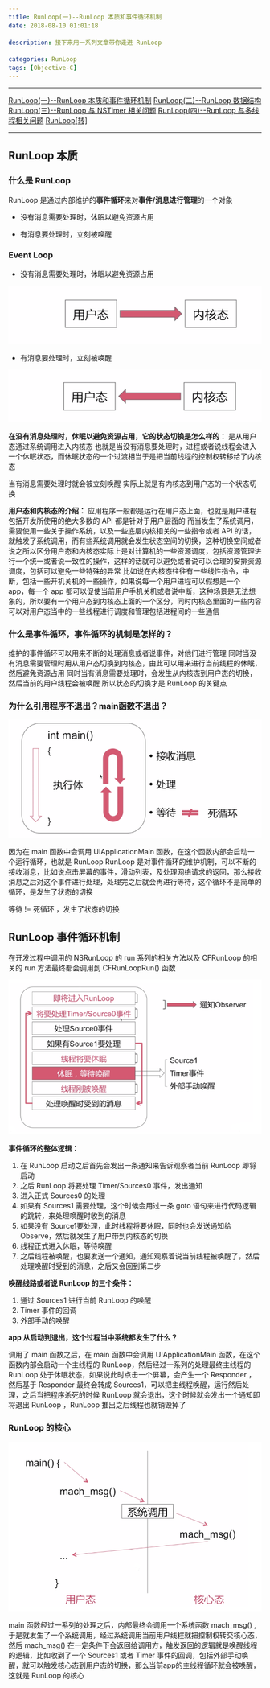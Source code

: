 ```yaml
---
title: RunLoop(一)--RunLoop 本质和事件循环机制
date: 2018-08-10 01:01:18

description: 接下来用一系列文章带你走进 RunLoop

categories: RunLoop
tags: [Objective-C]
---
```


*******
[RunLoop(一)--RunLoop 本质和事件循环机制](https://xiaopengmonsters.github.io/2018/08/10/RunLoop(%E4%B8%80)--RunLoop%20%E6%9C%AC%E8%B4%A8%E5%92%8C%E4%BA%8B%E4%BB%B6%E5%BE%AA%E7%8E%AF%E6%9C%BA%E5%88%B6/)
[RunLoop(二)--RunLoop 数据结构](https://xiaopengmonsters.github.io/2018/08/13/RunLoop(%E4%BA%8C)--RunLoop%20%E6%95%B0%E6%8D%AE%E7%BB%93%E6%9E%84/)
[RunLoop(三)--RunLoop 与 NSTimer 相关问题](https://xiaopengmonsters.github.io/2018/08/18/RunLoop(%E4%B8%89)--RunLoop%20%E4%B8%8E%20NSTimer%20%E7%9B%B8%E5%85%B3%E9%97%AE%E9%A2%98/)
[RunLoop(四)--RunLoop 与多线程相关问题](https://xiaopengmonsters.github.io/2018/08/18/RunLoop(%E5%9B%9B)--RunLoop%20%E4%B8%8E%E5%A4%9A%E7%BA%BF%E7%A8%8B%E7%9B%B8%E5%85%B3%E9%97%AE%E9%A2%98/)
[RunLoop[转]](https://xiaopengmonsters.github.io/2017/04/20/RunLoop/)
******

## RunLoop 本质

### 什么是 RunLoop

RunLoop 是通过内部维护的**事件循环**来对**事件/消息进行管理**的一个对象

* 没有消息需要处理时，休眠以避免资源占用

* 有消息要处理时，立刻被唤醒

### Event Loop

* 没有消息需要处理时，休眠以避免资源占用

![](/img/用户态内核态.png)

* 有消息要处理时，立刻被唤醒

![](/img/内核态用户态.png)

**在没有消息处理时，休眠以避免资源占用，它的状态切换是怎么样的：**
是从用户态通过系统调用进入内核态
也就是当没有消息要处理时，进程或者说线程会进入一个休眠状态，而休眠状态的一个过渡相当于是把当前线程的控制权转移给了内核态

当有消息需要处理时就会被立刻唤醒
实际上就是有内核态到用户态的一个状态切换

**用户态和内核态的介绍：**
应用程序一般都是运行在用户态上面，也就是用户进程包括开发所使用的绝大多数的 API 都是针对于用户层面的
而当发生了系统调用，需要使用一些关于操作系统，以及一些底层内核相关的一些指令或者 API 的话，就触发了系统调用，而有些系统调用就会发生状态空间的切换，这种切换空间或者说之所以区分用户态和内核态实际上是对计算机的一些资源调度，包括资源管理进行一个统一或者说一致性的操作，这样的话就可以避免或者说可以合理的安排资源调度，包括可以避免一些特殊的异常
比如说在内核态往往有一些线性指令，中断，包括一些开机关机的一些操作，如果说每一个用户进程可以假想是一个 app，每一个 app 都可以促使当前用户手机关机或者说中断，这种场景是无法想象的，所以要有一个用户态到内核态上面的一个区分，同时内核态里面的一些内容可以对用户态当中的一些线程进行调度和管理包括进程间的一些通信

### 什么是事件循环，事件循环的机制是怎样的？

维护的事件循环可以用来不断的处理消息或者说事件，对他们进行管理
同时当没有消息需要管理时用从用户态切换到内核态，由此可以用来进行当前线程的休眠，然后避免资源占用
同时当有消息需要处理时，会发生从内核态到用户态的切换，然后当前的用户线程会被唤醒
所以状态的切换才是 RunLoop 的关键点

### 为什么引用程序不退出？main函数不退出？

![](/img/main函数不退出.png)

因为在 main 函数中会调用  UIApplicationMain 函数，在这个函数内部会启动一个运行循环，也就是 RunLoop
RunLoop 是对事件循环的维护机制，可以不断的接收消息，比如说点击屏幕的事件，滑动列表，及处理网络请求的返回，那么接收消息之后对这个事件进行处理，处理完之后就会再进行等待，这个循环不是简单的循环，是发生了状态的切换

等待 != 死循环 ，发生了状态的切换

## RunLoop 事件循环机制

在开发过程中调用的 NSRunLoop 的 run 系列的相关方法以及 CFRunLoop 的相关的 run 方法最终都会调用到 CFRunLoopRun() 函数

![](/img/RunLoop事件循环机制.png)

**事件循环的整体逻辑：**
1. 在 RunLoop 启动之后首先会发出一条通知来告诉观察者当前 RunLoop 即将启动
2. 之后 RunLoop 将要处理 Timer/Sources0 事件，发出通知
3. 进入正式 Sources0 的处理
4. 如果有 Sources1 需要处理，这个时候会用过一条 goto 语句来进行代码逻辑的跳转，来处理唤醒时收到的消息
5. 如果没有 Source1要处理，此时线程将要休眠，同时也会发送通知给 Observe，然后就发生了用户带到内核态的切换
6. 线程正式进入休眠，等待唤醒
7. 之后线程被唤醒，也要发送一个通知，通知观察着说当前线程被唤醒了，然后处理唤醒时受到的消息，之后又会回到第二步


**唤醒线路或者说 RunLoop 的三个条件：**
1. 通过 Sources1 进行当前 RunLoop 的唤醒
2. Timer 事件的回调
3. 外部手动的唤醒


**app 从启动到退出，这个过程当中系统都发生了什么？**

调用了 main 函数之后，在 main 函数中会调用  UIApplicationMain 函数，在这个函数内部会启动一个主线程的 RunLoop，然后经过一系列的处理最终主线程的 RunLoop 处于休眠状态，如果说此时点击一个屏幕，会产生一个 Responder ，然后基于 Responder 最终会转成 Sources1，可以把主线程唤醒，运行然后处理，之后当把程序杀死的时候 RunLoop 就会退出，这个时候就会发出一个通知即将退出 RunLoop ，RunLoop 推出之后线程也就销毁掉了

### RunLoop 的核心

![](/img/RunLoop的核心.png)

main 函数经过一系列的处理之后，内部最终会调用一个系统函数 mach_msg() ,于是就发生了一个系统调用，经过系统调用当前用户线程就把控制权转交核心态，然后 mach_msg() 在一定条件下会返回给调用方，触发返回的逻辑就是唤醒线程的逻辑，比如收到了一个 Sources1 或者 Timer 事件的回调，包括外部手动唤醒，就可以触发核心态到用户态的切换，那么当前app的主线程循环就会被唤醒，这就是 RunLoop 的核心   